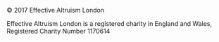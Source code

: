 © 2017 Effective Altruism London

Effective Altruism London is a registered charity in England and Wales, Registered Charity Number 1170614
